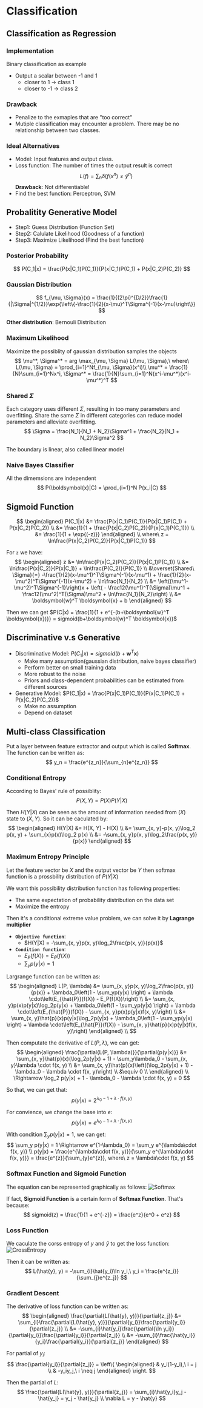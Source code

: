 # Classification
## Classification as Regression
### Implementation
Binary classification as example
 - Output a scalar between -1 and 1
   - closer to 1 $\rightarrow$ class 1
   - closer to -1 $\rightarrow$ class 2

### Drawback
 - Penalize to the exmaples that are "too correct"
 - Mutiple classification may encounter a problem. There may be no relationship between two classes. 

### Ideal Alternatives
 - Model: Input features and output class. 
 - Loss function: The number of times the output result is correct
  $$
  L(f) = \sum_n \delta(f(x^n) \ne \hat{y}^n)
  $$
  **Drawback**: Not differentiable!
 - Find the best function: Perceptron, SVM

## Probalitity Generative Model
 - Step1: Guess Distribution (Function Set)
 - Step2: Calulate Likelihood (Goodness of a function)
 - Step3: Maximize Likelihood (Find the best function)
### Posterior Probability
$$
P(C_1|x) = \frac{P(x|C_1)P(C_1)}{P(x|C_1)P(C_1) + P(x|C_2)P(C_2)}
$$

### Gaussian Distribution
$$
f_{\mu, \Sigma}(x) = \frac{1}{(2\pi)^{D/2}}\frac{1}{|\Sigma|^{1/2}}\exp{\left\{-\frac{1}{2}(x-\mu)^T\Sigma^{-1}(x-\mu)\right\}}
$$

**Other distribution**: Bernouli Distribution

### Maximum Likelihood
Maximize the possiblity of gaussian distribution samples the objects
$$
\mu^*, \Sigma^* = arg \max_{\mu, \Sigma} L(\mu, \Sigma),\ where\ L(\mu, \Sigma) = \prod_{i=1}^Nf_{\mu, \Sigma}(x^i)\\
\mu^* = \frac{1}{N}\sum_{i=1}^Nx^i, \Sigma^* = \frac{1}{N}\sum_{i=1}^N(x^i-\mu^*)(x^i-\mu^*)^T
$$

### Shared $\Sigma$
Each category uses different $\Sigma$, resulting in too many parameters and overfitting. Share the same $\Sigma$ in different categories can reduce model parameters and alleviate overfitting. 
$$
\Sigma = \frac{N_1}{N_1 + N_2}\Sigma^1 + \frac{N_2}{N_1 + N_2}\Sigma^2
$$

The boundary is linear, also called linear model

### Naive Bayes Classifier
All the dimemsions are independent
$$
P(\boldsymbol{x}|C) = \prod_{i=1}^N P(x_i|C)
$$

## Sigmoid Function
$$
\begin{aligned}
P(C_1|x) &= \frac{P(x|C_1)P(C_1)}{P(x|C_1)P(C_1) + P(x|C_2)P(C_2)} \\
&= \frac{1}{1 + \frac{P(x|C_2)P(C_2)}{P(x|C_1)P(C_1)}} \\
&= \frac{1}{1 + \exp{(-z)}}
\end{aligned} \\
where\ z = \ln\frac{P(x|C_2)P(C_2)}{P(x|C_1)P(C_1)}
$$

For `z` we have: 
$$
\begin{aligned}
z &= \ln\frac{P(x|C_2)P(C_2)}{P(x|C_1)P(C_1)} \\
&= \ln\frac{P(x|C_2)}{P(x|C_1)} + \ln\frac{P(C_2)}{P(C_1)} \\
&\overset{Shared\ \Sigma}{=} -\frac{1}{2}(x-\mu^1)^T\Sigma^{-1}(x-\mu^1) + \frac{1}{2}(x-\mu^2)^T\Sigma^{-1}(x-\mu^2) + \ln\frac{N_1}{N_2} \\
&= \left((\mu^1-\mu^2)^T\Sigma^{-1}\right)x + \left( - \frac12(\mu^1)^T(\Sigma)\mu^1 + \frac12(\mu^2)^T(\Sigma)\mu^2 + \ln\frac{N_1}{N_2}\right) \\
&= \boldsymbol{w}^T \boldsymbol{x} + b
\end{aligned}
$$

Then we can get $P(C|x) = \frac{1}{1 + e^{-(b+\boldsymbol{w}^T \boldsymbol{x})}} = sigmoid(b+\boldsymbol{w}^T \boldsymbol{x})$

## Discriminative v.s Generative
 - Discriminative Model: $P(C_1|x) = sigmoid(b+\boldsymbol{w}^T \boldsymbol{x})$
   - Make many assumption(gaussian distribution, naive bayes classifier)
   - Perform better on small training data
   - More robust to the noise
   - Priors and class-dependent probabilities can be estimated from different sources
 - Generative Model: $P(C_1|x) = \frac{P(x|C_1)P(C_1)}{P(x|C_1)P(C_1) + P(x|C_2)P(C_2)}$
   - Make no assumption
   - Depend on dataset

## Multi-class Classification
Put a layer between feature extractor and output which is called **Softmax**. The function can be written as:
$$
y_n = \frac{e^{z_n}}{\sum_{n}e^{z_n}}
$$

### Conditional Entropy
According to Bayes' rule of possiblity: 
$$
P(X, Y) = P(X)P(Y|X)
$$

Then $H(Y|X)$ can be seen as the amount of information needed from $(X)$ state to $(X, Y)$. So it can be caculated by:
$$
\begin{aligned}
H(Y|X) &= H(X, Y) - H(X) \\
&= \sum_{x, y}-p(x, y)\log_2 p(x, y) + \sum_{x}p(x)\log_2 p(x) \\
&= -\sum_{x, y}p(x, y)\log_2\frac{p(x, y)}{p(x)}
\end{aligned}
$$

### Maximum Entropy Principle
Let the feature vector be $X$ and the output vector be $Y$ then softmax function is a prossbility distribution of $P(Y|X)$

We want this possibility distribution function has following properties:
 - The same expectation of probability distribution on the data set
 - Maximize the entropy

Then it's a conditional extreme value problem, we can solve it by **Lagrange multiplier**
 - **`Objective function`**:
   - $H(Y|X) = -\sum_{x, y}p(x, y)\log_2\frac{p(x, y)}{p(x)}$
 - **`Condition function`**:
   - $E_P(f(X)) = E_{\hat{P}}(f(X))$
   - $\sum_yp(y|x) = 1$

Largrange function can be written as:
$$
\begin{aligned}
L(P, \lambda) &= \sum_{x, y}p(x, y)\log_2\frac{p(x, y)}{p(x)} + \lambda_0\left(1 - \sum_yp(y|x) \right) + \lambda \cdot\left(E_{\hat{P}}(f(X)) - E_P(f(X))\right) \\
&= \sum_{x, y}p(x)p(y|x)\log_2p(y|x) + \lambda_0\left(1 - \sum_yp(y|x) \right) + \lambda \cdot\left(E_{\hat{P}}(f(X)) - \sum_{x, y}p(x)p(y|x)f(x, y)\right) \\
&= \sum_{x, y}\hat{p}(x)p(y|x)\log_2p(y|x) + \lambda_0\left(1 - \sum_yp(y|x) \right) + \lambda \cdot\left(E_{\hat{P}}(f(X)) - \sum_{x, y}\hat{p}(x)p(y|x)f(x, y)\right)
\end{aligned} \\
$$

Then computate the derivative of $L(P, \lambda)$, we can get:
$$
\begin{aligned}
\frac{\partial{L(P, \lambda)}}{\partial{p(y|x)}} &= \sum_{x, y}\hat{p}(x)(\log_2p(y|x) + 1) - \sum_y\lambda_0 - \sum_{x, y}\lambda \cdot f(x, y) \\
&= \sum_{x, y}\hat{p}(x)\left((\log_2p(y|x) + 1) - \lambda_0 - \lambda \cdot f(x, y)\right) \\
&\equiv 0 \\
\end{aligned} \\
\Rightarrow \log_2 p(y|x) + 1 - \lambda_0 - \lambda \cdot f(x, y) = 0
$$

So that, we can get that:
$$
p(y|x) = 2^{\lambda_0-1 + \lambda \cdot f(x, y)}
$$

For convience, we change the base into $e$:
$$
p(y|x) = e^{\lambda_0-1 + \lambda \cdot f(x, y)}
$$

With condition $\sum_yp(y|x) = 1$, we can get:
$$
\sum_y p(y|x) = 1 \Rightarrow e^{1-\lambda_0} = \sum_y e^{\lambda\cdot f(x, y)} \\
p(y|x) = \frac{e^{\lambda\cdot f(x, y)}}{\sum_y e^{\lambda\cdot f(x, y)}} = \frac{e^{z}}{\sum_{y}e^{z}}, where\ z = \lambda\cdot f(x, y)
$$

### Softmax Function and Sigmoid Function
The equation can be represented graphically as follows: 
![Softmax](./figures/Softmax.png)

If fact, **Sigmoid Function** is a certain form of **Softmax Function**. That's because:
$$
sigmoid(z) = \frac{1}{1 + e^{-z}} = \frac{e^z}{e^0 + e^z}
$$

### Loss Function
We caculate the corss entropy of $y$ and $\hat{y}$ to get the loss function:
![CrossEntropy](./figures/CrossEntropy.png)

Then it can be written as:
$$
L(\hat{y}, y) = -\sum_{i}\hat{y_i}\ln y_i,\ y_i = \frac{e^{z_i}}{\sum_{j}e^{z_j}}
$$

### Gradient Descent
The derivative of loss function can be written as:
$$
\begin{aligned}
\frac{\partial{L(\hat{y}, y)}}{\partial{z_j}} &= \sum_{i}\frac{\partial{L(\hat{y}, y)}}{\partial{y_i}}\frac{\partial{y_i}}{\partial{z_j}} \\
&= -\sum_{i}\hat{y_i}\frac{\partial{\ln y_i}}{\partial{y_i}}\frac{\partial{y_i}}{\partial{z_j}} \\
&= -\sum_{i}\frac{\hat{y_i}}{y_i}\frac{\partial{y_i}}{\partial{z_j}}
\end{aligned}
$$

For partial of $y_i$:
$$
\frac{\partial{y_i}}{\partial{z_j}} = 
\left\{
\begin{aligned}
& y_i(1-y_i),\ i = j \\
& -y_iy_j,\ i \neq j
\end{aligned}
\right.
$$

Then the partial of $L$:
$$
\frac{\partial{L(\hat{y}, y)}}{\partial{z_j}} = \sum_{i}\hat{y_i}y_j - \hat{y_j} = y_j - \hat{y_j} \\ 
\nabla L = y - \hat{y}
$$
